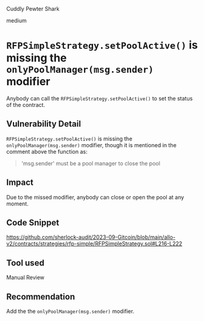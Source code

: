 Cuddly Pewter Shark

medium

# `RFPSimpleStrategy.setPoolActive()` is missing the `onlyPoolManager(msg.sender)` modifier
Anybody can call the `RFPSimpleStrategy.setPoolActive()` to set the status of the contract.

## Vulnerability Detail
`RFPSimpleStrategy.setPoolActive()` is missing the `onlyPoolManager(msg.sender)` modifier, though it is mentioned in the comment above the function as:
> 'msg.sender' must be a pool manager to close the pool

## Impact
Due to the missed modifier, anybody can close or open the pool at any moment.

## Code Snippet
https://github.com/sherlock-audit/2023-09-Gitcoin/blob/main/allo-v2/contracts/strategies/rfp-simple/RFPSimpleStrategy.sol#L216-L222

## Tool used
Manual Review

## Recommendation
Add the the `onlyPoolManager(msg.sender)` modifier.